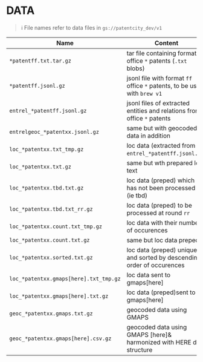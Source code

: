 # DATA

> ℹ️ File names refer to data files in `gs://patentcity_dev/v1`

Name| Content | data
---|---|---
`*patentff.txt.tar.gz` | tar file containing format `ff` office `*` patents (`.txt` blobs) | List\[text\]
`*patentff.jsonl.gz` | jsonl file with format `ff` office `*` patents, to be used with `brew v1` | {"publication\_number": "", "text": "", "hash\_id": ""}
`entrel_*patentff.jsonl.gz` | jsonl files of extracted entities and relations from office `*` patents| {"publication_number":"", "patentee": [{}, {}]}
`entrelgeoc_*patentxx.jsonl.gz` | same but with geocoded data in addition| " "
`loc_*patentxx.txt_tmp.gz` | loc data (extracted from `entrel_*patentff.jsonl.gz`)| recId &#124; loc\_text
`loc_*patentxx.txt.gz` | same but wth prepared loc text | recId &#124; loc\_text
`loc_*patentxx.tbd.txt.gz` |loc data (preped) which has not been processed yet (ie tbd)| recId &#124; loc\_text
`loc_*patentxx.tbd.txt_rr.gz` |loc data (preped) to be processed at round `rr`| recId &#124; loc\_text
`loc_*patentxx.count.txt_tmp.gz` |loc data with their number of occurences| #occ recId &#124; loc\_text
`loc_*patentxx.count.txt.gz` | same but loc data preped | #occ recId &#124; loc\_text
`loc_*patentxx.sorted.txt.gz` | loc data (preped) unique and sorted by descending order of occurences| recId &#124; loc\_text
`loc_*patentxx.gmaps[here].txt_tmp.gz` |loc data sent to gmaps\[here\]| recId &#124; loc\_text
`loc_*patentxx.gmaps[here].txt.gz` |loc data (preped)sent to gmaps\[here\]| recId &#124; loc\_text
`geoc_*patentxx.gmaps.txt.gz` | geocoded data using GMAPS | `recId {gmaps output json}`
`geoc_*patentxx.gmaps[here].csv.gz` | geocoded data using GMAPS \[here\]& harmonized with HERE data structure| `,,,`
